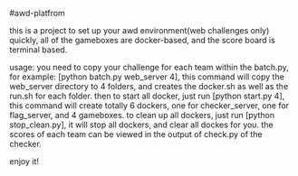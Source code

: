 #awd-platfrom

this is a project to set up your awd environment(web challenges only) quickly, all of the gameboxes are docker-based, and the score board is terminal based.

usage: 
you need to copy your challenge for each team within the batch.py, for example: [python batch.py web_server 4], this command will copy the web_server directory to 4 folders, and creates the docker.sh as well as the run.sh for each folder. 
then to start all docker, just run [python start.py 4], this command will create totally 6 dockers, one for checker_server, one for flag_server, and 4 gameboxes.
to clean up all dockers, just run [python stop_clean.py], it will stop all dockers, and clear all dockes for you.
the scores of each team can be viewed in the output of check.py of the checker.

enjoy it!
